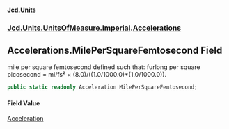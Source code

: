 #### [Jcd.Units](index 'index')
### [Jcd.Units.UnitsOfMeasure.Imperial](Jcd.Units.UnitsOfMeasure.Imperial 'Jcd.Units.UnitsOfMeasure.Imperial').[Accelerations](Accelerations 'Jcd.Units.UnitsOfMeasure.Imperial.Accelerations')

## Accelerations.MilePerSquareFemtosecond Field

mile per square femtosecond defined such that: furlong per square picosecond = mi/fs² ×
(8.0)/((1.0/1000.0)*(1.0/1000.0)).

```csharp
public static readonly Acceleration MilePerSquareFemtosecond;
```

#### Field Value
[Acceleration](Acceleration 'Jcd.Units.UnitTypes.Acceleration')